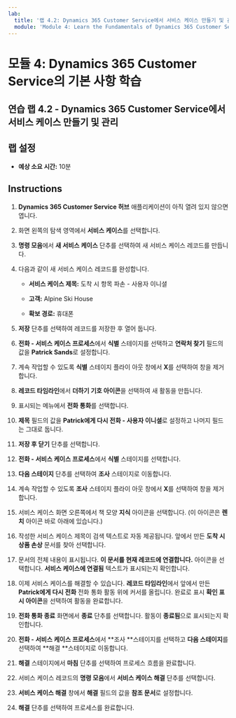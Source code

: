 ```yaml
---
lab:
  title: '랩 4.2: Dynamics 365 Customer Service에서 서비스 케이스 만들기 및 관리'
  module: 'Module 4: Learn the Fundamentals of Dynamics 365 Customer Service'
---
```


<a name="module-4-learn-the-fundamentals-of-dynamics-365-customer-service"></a>모듈 4: Dynamics 365 Customer Service의 기본 사항 학습
========================

## <a name="practice-lab-42---create-and-manage-cases-in-dynamics-365-customer-service"></a>연습 랩 4.2 - Dynamics 365 Customer Service에서 서비스 케이스 만들기 및 관리

## <a name="lab-setup"></a>랩 설정

  - **예상 소요 시간:** 10분

## <a name="instructions"></a>Instructions

1. **Dynamics 365 Customer Service 허브** 애플리케이션이 아직 열려 있지 않으면 엽니다. 

2. 화면 왼쪽의 탐색 영역에서 **서비스 케이스**를 선택합니다. 

3. **명령 모음**에서 **새 서비스 케이스** 단추를 선택하여 새 서비스 케이스 레코드를 만듭니다.

4. 다음과 같이 새 서비스 케이스 레코드를 완성합니다.

    - **서비스 케이스 제목:** 도착 시 항목 파손 - 사용자 이니셜

    - **고객:** Alpine Ski House

    - **확보 경로:** 휴대폰

5. **저장** 단추를 선택하여 레코드를 저장한 후 열어 둡니다. 

6. **전화 - 서비스 케이스 프로세스**에서 **식별** 스테이지를 선택하고 **연락처 찾기** 필드의 값을 **Patrick Sands**로 설정합니다. 

7. 계속 작업할 수 있도록 **식별** 스테이지 플라이 아웃 창에서 **X**를 선택하여 창을 제거합니다. 

8. **레코드 타임라인**에서 **더하기 기호 아이콘**을 선택하여 새 활동을 만듭니다. 

9. 표시되는 메뉴에서 **전화 통화**를 선택합니다.

10. **제목** 필드의 값을 **Patrick에게 다시 전화 - 사용자 이니셜**로 설정하고 나머지 필드는 그대로 둡니다. 

11. **저장 후 닫기** 단추를 선택합니다. 

12. **전화 - 서비스 케이스 프로세스**에서 **식별** 스테이지를 선택합니다.

13. **다음 스테이지** 단추를 선택하여 **조사** 스테이지로 이동합니다. 

14. 계속 작업할 수 있도록 **조사** 스테이지 플라이 아웃 창에서 **X**를 선택하여 창을 제거합니다. 

15. 서비스 케이스 화면 오른쪽에서 책 모양 **지식** 아이콘을 선택합니다. (이 아이콘은 **렌치** 아이콘 바로 아래에 있습니다.)

16. 작성한 서비스 케이스 제목이 검색 텍스트로 자동 제공됩니다. 앞에서 만든 **도착 시 상품 손상** 문서를 찾아 선택합니다. 

17. 문서의 전체 내용이 표시됩니다. **이 문서를 현재 레코드에 연결합니다.** 아이콘을 선택합니다. **서비스 케이스에 연결됨** 텍스트가 표시되는지 확인합니다. 

18. 이제 서비스 케이스를 해결할 수 있습니다. **레코드 타임라인**에서 앞에서 만든 **Patrick에게 다시 전화** 전화 통화 활동 위에 커서를 올립니다. 완료로 표시 **확인 표시 아이콘**을 선택하여 활동을 완료합니다. 

19. **전화 통화 종료** 화면에서 **종료** 단추를 선택합니다. 활동이 **종료됨**으로 표시되는지 확인합니다. 

20. **전화 - 서비스 케이스 프로세스**에서 **조사 **스테이지를 선택하고 **다음 스테이지**를 선택하여 **해결 **스테이지로 이동합니다. 

21. **해결** 스테이지에서 **마침** 단추를 선택하여 프로세스 흐름을 완료합니다. 

22. 서비스 케이스 레코드의 **명령 모음**에서 **서비스 케이스 해결** 단추를 선택합니다.

23. **서비스 케이스 해결** 창에서 **해결** 필드의 값을 **참조 문서**로 설정합니다. 

24. **해결** 단추를 선택하여 프로세스를 완료합니다. 

